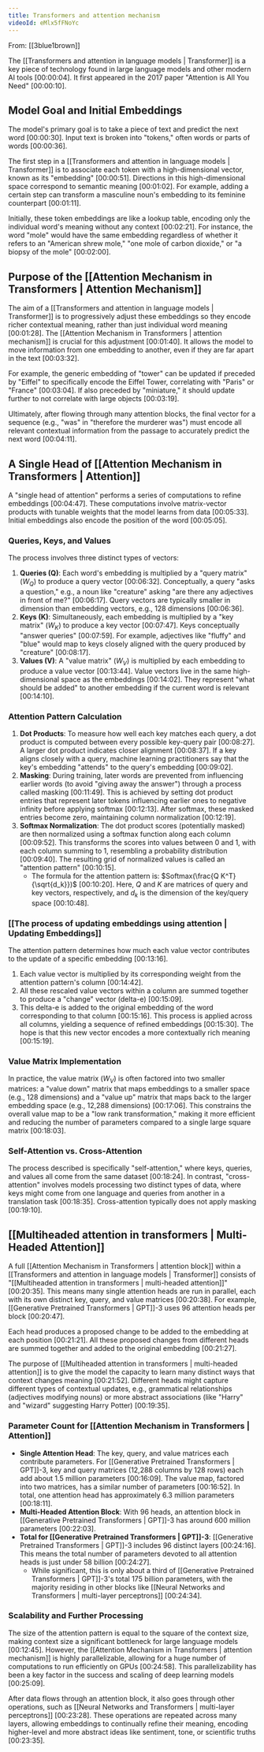 ```yaml
---
title: Transformers and attention mechanism
videoId: eMlx5fFNoYc
---
```


From: [[3blue1brown]] <br/> 

The [[Transformers and attention in language models | Transformer]] is a key piece of technology found in large language models and other modern AI tools <a class="yt-timestamp" data-t="00:00:04">[00:00:04]</a>. It first appeared in the 2017 paper "Attention is All You Need" <a class="yt-timestamp" data-t="00:00:10">[00:00:10]</a>.

## Model Goal and Initial Embeddings

The model's primary goal is to take a piece of text and predict the next word <a class="yt-timestamp" data-t="00:00:30">[00:00:30]</a>. Input text is broken into "tokens," often words or parts of words <a class="yt-timestamp" data-t="00:00:36">[00:00:36]</a>.

The first step in a [[Transformers and attention in language models | Transformer]] is to associate each token with a high-dimensional vector, known as its "embedding" <a class="yt-timestamp" data-t="00:00:51">[00:00:51]</a>. Directions in this high-dimensional space correspond to semantic meaning <a class="yt-timestamp" data-t="00:01:02">[00:01:02]</a>. For example, adding a certain step can transform a masculine noun's embedding to its feminine counterpart <a class="yt-timestamp" data-t="00:01:11">[00:01:11]</a>.

Initially, these token embeddings are like a lookup table, encoding only the individual word's meaning without any context <a class="yt-timestamp" data-t="00:02:21">[00:02:21]</a>. For instance, the word "mole" would have the same embedding regardless of whether it refers to an "American shrew mole," "one mole of carbon dioxide," or "a biopsy of the mole" <a class="yt-timestamp" data-t="00:02:00">[00:02:00]</a>.

## Purpose of the [[Attention Mechanism in Transformers | Attention Mechanism]]

The aim of a [[Transformers and attention in language models | Transformer]] is to progressively adjust these embeddings so they encode richer contextual meaning, rather than just individual word meaning <a class="yt-timestamp" data-t="00:01:28">[00:01:28]</a>. The [[Attention Mechanism in Transformers | attention mechanism]] is crucial for this adjustment <a class="yt-timestamp" data-t="00:01:40">[00:01:40]</a>. It allows the model to move information from one embedding to another, even if they are far apart in the text <a class="yt-timestamp" data-t="00:03:32">[00:03:32]</a>.

For example, the generic embedding of "tower" can be updated if preceded by "Eiffel" to specifically encode the Eiffel Tower, correlating with "Paris" or "France" <a class="yt-timestamp" data-t="00:03:04">[00:03:04]</a>. If also preceded by "miniature," it should update further to not correlate with large objects <a class="yt-timestamp" data-t="00:03:19">[00:03:19]</a>.

Ultimately, after flowing through many attention blocks, the final vector for a sequence (e.g., "was" in "therefore the murderer was") must encode all relevant contextual information from the passage to accurately predict the next word <a class="yt-timestamp" data-t="00:04:11">[00:04:11]</a>.

## A Single Head of [[Attention Mechanism in Transformers | Attention]]

A "single head of attention" performs a series of computations to refine embeddings <a class="yt-timestamp" data-t="00:04:47">[00:04:47]</a>. These computations involve matrix-vector products with tunable weights that the model learns from data <a class="yt-timestamp" data-t="00:05:33">[00:05:33]</a>. Initial embeddings also encode the position of the word <a class="yt-timestamp" data-t="00:05:05">[00:05:05]</a>.

### Queries, Keys, and Values

The process involves three distinct types of vectors:

1.  **Queries (Q)**: Each word's embedding is multiplied by a "query matrix" ($W_Q$) to produce a query vector <a class="yt-timestamp" data-t="00:06:32">[00:06:32]</a>. Conceptually, a query "asks a question," e.g., a noun like "creature" asking "are there any adjectives in front of me?" <a class="yt-timestamp" data-t="00:06:17">[00:06:17]</a>. Query vectors are typically smaller in dimension than embedding vectors, e.g., 128 dimensions <a class="yt-timestamp" data-t="00:06:36">[00:06:36]</a>.
2.  **Keys (K)**: Simultaneously, each embedding is multiplied by a "key matrix" ($W_K$) to produce a key vector <a class="yt-timestamp" data-t="00:07:47">[00:07:47]</a>. Keys conceptually "answer queries" <a class="yt-timestamp" data-t="00:07:59">[00:07:59]</a>. For example, adjectives like "fluffy" and "blue" would map to keys closely aligned with the query produced by "creature" <a class="yt-timestamp" data-t="00:08:17">[00:08:17]</a>.
3.  **Values (V)**: A "value matrix" ($W_V$) is multiplied by each embedding to produce a value vector <a class="yt-timestamp" data-t="00:13:44">[00:13:44]</a>. Value vectors live in the same high-dimensional space as the embeddings <a class="yt-timestamp" data-t="00:14:02">[00:14:02]</a>. They represent "what should be added" to another embedding if the current word is relevant <a class="yt-timestamp" data-t="00:14:10">[00:14:10]</a>.

### Attention Pattern Calculation

1.  **Dot Products**: To measure how well each key matches each query, a dot product is computed between every possible key-query pair <a class="yt-timestamp" data-t="00:08:27">[00:08:27]</a>. A larger dot product indicates closer alignment <a class="yt-timestamp" data-t="00:08:37">[00:08:37]</a>. If a key aligns closely with a query, machine learning practitioners say that the key's embedding "attends" to the query's embedding <a class="yt-timestamp" data-t="00:09:02">[00:09:02]</a>.
2.  **Masking**: During training, later words are prevented from influencing earlier words (to avoid "giving away the answer") through a process called masking <a class="yt-timestamp" data-t="00:11:49">[00:11:49]</a>. This is achieved by setting dot product entries that represent later tokens influencing earlier ones to negative infinity before applying softmax <a class="yt-timestamp" data-t="00:12:13">[00:12:13]</a>. After softmax, these masked entries become zero, maintaining column normalization <a class="yt-timestamp" data-t="00:12:19">[00:12:19]</a>.
3.  **Softmax Normalization**: The dot product scores (potentially masked) are then normalized using a softmax function along each column <a class="yt-timestamp" data-t="00:09:52">[00:09:52]</a>. This transforms the scores into values between 0 and 1, with each column summing to 1, resembling a probability distribution <a class="yt-timestamp" data-t="00:09:40">[00:09:40]</a>. The resulting grid of normalized values is called an "attention pattern" <a class="yt-timestamp" data-t="00:10:15">[00:10:15]</a>.
    *   The formula for the attention pattern is: $Softmax(\frac{Q K^T}{\sqrt{d_k}})$ <a class="yt-timestamp" data-t="00:10:20">[00:10:20]</a>. Here, $Q$ and $K$ are matrices of query and key vectors, respectively, and $d_k$ is the dimension of the key/query space <a class="yt-timestamp" data-t="00:10:48">[00:10:48]</a>.

### [[The process of updating embeddings using attention | Updating Embeddings]]

The attention pattern determines how much each value vector contributes to the update of a specific embedding <a class="yt-timestamp" data-t="00:13:16">[00:13:16]</a>.

1.  Each value vector is multiplied by its corresponding weight from the attention pattern's column <a class="yt-timestamp" data-t="00:14:42">[00:14:42]</a>.
2.  All these rescaled value vectors within a column are summed together to produce a "change" vector (delta-e) <a class="yt-timestamp" data-t="00:15:09">[00:15:09]</a>.
3.  This delta-e is added to the original embedding of the word corresponding to that column <a class="yt-timestamp" data-t="00:15:16">[00:15:16]</a>. This process is applied across all columns, yielding a sequence of refined embeddings <a class="yt-timestamp" data-t="00:15:30">[00:15:30]</a>. The hope is that this new vector encodes a more contextually rich meaning <a class="yt-timestamp" data-t="00:15:19">[00:15:19]</a>.

### Value Matrix Implementation

In practice, the value matrix ($W_V$) is often factored into two smaller matrices: a "value down" matrix that maps embeddings to a smaller space (e.g., 128 dimensions) and a "value up" matrix that maps back to the larger embedding space (e.g., 12,288 dimensions) <a class="yt-timestamp" data-t="00:17:06">[00:17:06]</a>. This constrains the overall value map to be a "low rank transformation," making it more efficient and reducing the number of parameters compared to a single large square matrix <a class="yt-timestamp" data-t="00:18:03">[00:18:03]</a>.

### Self-Attention vs. Cross-Attention

The process described is specifically "self-attention," where keys, queries, and values all come from the same dataset <a class="yt-timestamp" data-t="00:18:24">[00:18:24]</a>. In contrast, "cross-attention" involves models processing two distinct types of data, where keys might come from one language and queries from another in a translation task <a class="yt-timestamp" data-t="00:18:35">[00:18:35]</a>. Cross-attention typically does not apply masking <a class="yt-timestamp" data-t="00:19:10">[00:19:10]</a>.

## [[Multiheaded attention in transformers | Multi-Headed Attention]]

A full [[Attention Mechanism in Transformers | attention block]] within a [[Transformers and attention in language models | Transformer]] consists of "[[Multiheaded attention in transformers | multi-headed attention]]" <a class="yt-timestamp" data-t="00:20:35">[00:20:35]</a>. This means many single attention heads are run in parallel, each with its own distinct key, query, and value matrices <a class="yt-timestamp" data-t="00:20:38">[00:20:38]</a>. For example, [[Generative Pretrained Transformers | GPT]]-3 uses 96 attention heads per block <a class="yt-timestamp" data-t="00:20:47">[00:20:47]</a>.

Each head produces a proposed change to be added to the embedding at each position <a class="yt-timestamp" data-t="00:21:21">[00:21:21]</a>. All these proposed changes from different heads are summed together and added to the original embedding <a class="yt-timestamp" data-t="00:21:27">[00:21:27]</a>.

The purpose of [[Multiheaded attention in transformers | multi-headed attention]] is to give the model the capacity to learn many distinct ways that context changes meaning <a class="yt-timestamp" data-t="00:21:52">[00:21:52]</a>. Different heads might capture different types of contextual updates, e.g., grammatical relationships (adjectives modifying nouns) or more abstract associations (like "Harry" and "wizard" suggesting Harry Potter) <a class="yt-timestamp" data-t="00:19:35">[00:19:35]</a>.

### Parameter Count for [[Attention Mechanism in Transformers | Attention]]

*   **Single Attention Head**: The key, query, and value matrices each contribute parameters. For [[Generative Pretrained Transformers | GPT]]-3, key and query matrices (12,288 columns by 128 rows) each add about 1.5 million parameters <a class="yt-timestamp" data-t="00:16:09">[00:16:09]</a>. The value map, factored into two matrices, has a similar number of parameters <a class="yt-timestamp" data-t="00:16:52">[00:16:52]</a>. In total, one attention head has approximately 6.3 million parameters <a class="yt-timestamp" data-t="00:18:11">[00:18:11]</a>.
*   **Multi-Headed Attention Block**: With 96 heads, an attention block in [[Generative Pretrained Transformers | GPT]]-3 has around 600 million parameters <a class="yt-timestamp" data-t="00:22:03">[00:22:03]</a>.
*   **Total for [[Generative Pretrained Transformers | GPT]]-3**: [[Generative Pretrained Transformers | GPT]]-3 includes 96 distinct layers <a class="yt-timestamp" data-t="00:24:16">[00:24:16]</a>. This means the total number of parameters devoted to all attention heads is just under 58 billion <a class="yt-timestamp" data-t="00:24:27">[00:24:27]</a>.
    *   While significant, this is only about a third of [[Generative Pretrained Transformers | GPT]]-3's total 175 billion parameters, with the majority residing in other blocks like [[Neural Networks and Transformers | multi-layer perceptrons]] <a class="yt-timestamp" data-t="00:24:34">[00:24:34]</a>.

### Scalability and Further Processing

The size of the attention pattern is equal to the square of the context size, making context size a significant bottleneck for large language models <a class="yt-timestamp" data-t="00:12:45">[00:12:45]</a>. However, the [[Attention Mechanism in Transformers | attention mechanism]] is highly parallelizable, allowing for a huge number of computations to run efficiently on GPUs <a class="yt-timestamp" data-t="00:24:58">[00:24:58]</a>. This parallelizability has been a key factor in the success and scaling of deep learning models <a class="yt-timestamp" data-t="00:25:09">[00:25:09]</a>.

After data flows through an attention block, it also goes through other operations, such as [[Neural Networks and Transformers | multi-layer perceptrons]] <a class="yt-timestamp" data-t="00:23:28">[00:23:28]</a>. These operations are repeated across many layers, allowing embeddings to continually refine their meaning, encoding higher-level and more abstract ideas like sentiment, tone, or scientific truths <a class="yt-timestamp" data-t="00:23:35">[00:23:35]</a>.